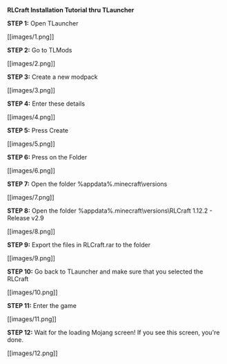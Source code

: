 **RLCraft Installation Tutorial thru TLauncher**

**STEP 1:** Open TLauncher

[[images/1.png]]

**STEP 2:** Go to TLMods

[[images/2.png]]

**STEP 3:** Create a new modpack

[[images/3.png]]

**STEP 4:** Enter these details

[[images/4.png]]

**STEP 5:** Press Create

[[images/5.png]]

**STEP 6:** Press on the Folder 

[[images/6.png]]

**STEP 7:** Open the folder %appdata%.minecraft\versions

[[images/7.png]]

**STEP 8:** Open the folder %appdata%\.minecraft\versions\RLCraft 1.12.2 - Release v2.9

[[images/8.png]]

**STEP 9:** Export the files in RLCraft.rar to the folder

[[images/9.png]]

**STEP 10:** Go back to TLauncher and make sure that you selected the RLCraft

[[images/10.png]]

**STEP 11:** Enter the game

[[images/11.png]]

**STEP 12:** Wait for the loading Mojang screen! If you see this screen, you're done.

[[images/12.png]]

